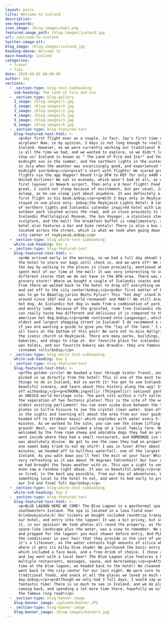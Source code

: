 ```yaml
---
layout: posts
title: Welcome to Iceland
description:
seo-keywords:
icon_image: /blog-images/map1.png
featured-image_path: /blog-images/iceland.jpg
url: /welcome-to-iceland
twitter-image-alt:
blog_image: /blog-images/iceland.jpg
heading-above: Welcome to
main-heading: Iceland
categories:
  - travel
  - tips
date: 2020-05-01 00:00:00
author: Jay
sections:
  - _section-type: blog-text-subheading
    sub-heading: The land of fire and ice
  - _section-type: blog-gallery
    1_image: /blog-images/1.jpg
    2_image: /blog-images/4.jpg
    3_image: /blog-images/2.jpg
    4_image: /blog-images/5.jpg
    5_image: /blog-images/3.jpg
    6_image: /blog-images/6.jpg
  - _section-type: blog-featured-text
    blog-featured-text-html: >-
      <p>Our first flight ever as a couple, in fact, Jay's first time on an
      airplane! Now, in my opinion, 3 days is not long enough to really enjoy
      Iceland. However, as we were currently working our traditional 9-5s, this
      is all the time we had, and we wanted to explore, so we didn't let timing
      stop us! Iceland is known as " The Land of Fire and Ice!" and features
      midnight sun in the summer, and the northern lights in the winter. We went
      in July when the weather was surprisingly good, and experienced the
      midnight sun!&nbsp;</p><p>Let's start with flights! We scored great
      flights via the app Hopper! Round trip DFW to KEF for only $400 each on
      United Airlines! We sat in economy, which wasn't bad at all, as we had our
      first layover in Newark airport, then only a 6 hour flight! Food was
      great, I could not sleep because of excitement, but per usual, Jay fell
      asleep, as he can sleep just about anywhere. It was definitely a great
      first flight in his book.&nbsp;</p><p>With 3 days only in Reykjavik, we
      stayed in one place only- &nbsp;the Reykjavik Lights Hotel! A combination
      of northern lights and Icelandic calendar inspired hotel with Laugardalur
      outdoor park located across the road, and in close proximity to the
      Icelandic Phallological Museum, the Sun Voyager, a stainless steel boat
      sculpture, and the mall! The breakfast buffet is complimentary, and the
      hotel also features a bar and bike rentals! There is also a bus stop
      located across the street, which is what we took when going down to the
      city center of reykjavik.&nbsp;</p>
  - _section-type: blog-white-text-subheading
    white-sub-heading: Day 1
  - _section-type: blog-featured-text
    blog-featured-text-html: >-
      <p>We arrived early in the morning, so we had a full day ahead! We asked
      the hotel to store our bags until check in, and we were off! We started
      the day by walking to the places in close proximity, mentioned above, and
      spent most of our time at the mall! It was very interesting to see the
      different stores that we do not have in the DFW area. There was even a
      grocery store!! Where we bought a couple of Icelandic snacks and wine.
      From there we walked back to the hotel to drop off everything we bought,
      and set off to the city center!&nbsp;</p><p>Our first matter of business
      was to go to B&aelig;jarins Beztu Pylsur! This "hot dog" stand has been
      around since 1937 and is world renowned! and MAN!!! We still dream of this
      hot dog. An Icelandic hot dog is made from a combination of pork, beef,
      and mostly lamb. Because of the grassfed, roam free Icelandic sheep, you
      can really taste how different and delicious it is compared to the
      american hot dog.&nbsp;</p><p>We continued onto Laugavegur, which is the
      oldest and largest shopping street in Iceland! I do recommend a city tour
      if you are wanting a guide to give you the "lay of the land." I will link
      all tours at the bottom of this post! Be sure not to miss Hallgrimskrkj,
      the iconic church in Reykjavik. There are many parks, buildings, museums,
      bakeries, and shops to stop at. Our favorite place for icelandic ice cream
      was Valdis, and our favorite bakery was BraudCo- they are famous for their
      cinnamon rolls!&nbsp;</p>
  - _section-type: blog-white-text-subheading
    white-sub-heading: Day 2
  - _section-type: blog-featured-text
    blog-featured-text-html: >-
      <p>The golden circle! We booked a tour through Viator Travel, and they
      picked us up directly from the hotel! This is one of the most touristic
      things to do in Iceland, but so worth it! You get to see Icelands
      beautiful scenery, and learn about this history along the way! Starting
      off with&nbsp;</p><p>&THORN;ingvellir (Thingvellir) national park! This is
      an UNESCO world heritage site. The park sits within a rift valley, causing
      the separation of two tectonic plates! This is the site of the world's
      oldest existing parliament! You can even scuba dive between the tectonic
      plates in Silfra Fissure to see the crystal clear water. Soon after taking
      in the sights and learning all about the area from our tour guide, we
      headed off to Strokkur Geysir which explodes with water every 5-10
      minutes. As we walked to the site, you can see the steam lifting from the
      ground! Next, our tour included a stop at a local family farm. We were
      welcomed by the free roam sheep and adorable dogs they had on property. We
      went inside where they had a small restaurant, and HOMEMADE ice cream! It
      was absolutely divine. We got to see the cows they had on property, and
      one sweet baby tried to eat my shirt! I was in love! After about 45
      minutes, we headed off to Gullfoss waterfall, one of the largest in
      Iceland. As you walk down you'll feel the mist on your face! Which was
      very refreshing as it was about 70 degrees fahrenheit! Our tour guide said
      we had brought the Texas weather with us. This was a sight to see, and we
      even saw a rainbow right above. It was so beautiful.&nbsp;</p><p>We were
      so tired, in the best way possible, from our day of adventures. We grabbed
      something local to the hotel to eat, and went to bed early to prepare for
      our 3rd and final full day!&nbsp;</p>
  - _section-type: blog-white-text-subheading
    white-sub-heading: Day 3
  - _section-type: blog-featured-text
    blog-featured-text-html: >-
      <p>BLUE LAGOON HERE WE COME! The Blue Lagoon is a geothermal spa in
      southwestern Iceland. The spa is located in a lava field near
      Grindav&iacute;k! Our tickets we bought included roundtrip transport from
      our hotel, and entry into the lagoon! It was a bit pricey, but so worth
      it, in our opinion! We took photos all round the property, as the rocky,
      space-like landscape plus the water, was a view to remember. We went in
      and prepped for the lagoon! you must shower before entry, And PLEASE put
      the conditioner in your hair that they provide in the cost of your ticket-
      it's a lifesaver, as the water contains high amounts of silica which is
      where it gets its milky blue shade! We purchased the basic entry fee,
      which included a face mask, and a free drink of choice. I chose a wine,
      and Jay went with a local beer! The Blue Lagoon also features a hotel,
      multiple restaurants, massages, sauna, and more!&nbsp;</p><p>After our
      time at the blue lagoon, we headed back to the hotel! We cleaned up, and
      went back to the city center for our last night. We were sure to eat more
      traditional foods, and snack at all the places we loved so much our first
      day.&nbsp;</p><p>Although we only had 3 full days, I would say we had a
      fantastic time! There is so much to see in Iceland, and we do plan on
      coming back, and spending a lot more time there, hopefully we will travel
      the famous ring road!</p>
  - _section-type: blog-banner-image
    blog-banner_image: /uploads/banner.JPG
  - _section-type: blog-banner-image
    blog-banner_image: /blog-images/banner2.jpg
---
```

